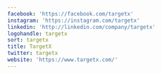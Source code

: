 ```yaml
---
facebook: 'https://facebook.com/targetx'
instagram: 'https://instagram.com/targetx'
linkedin: 'http://linkedin.com/company/targetx'
logohandle: targetx
sort: targetx
title: TargetX
twitter: targetx
website: 'https://www.targetx.com/'
---
```

